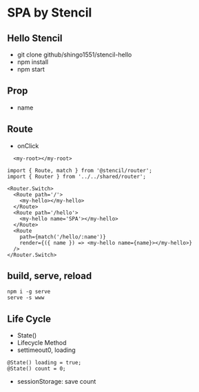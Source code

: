 # SPA by Stencil

## Hello Stencil
- git clone github/shingo1551/stencil-hello
- npm install
- npm start

## Prop
- name

## Route
- onClick

```
  <my-root></my-root>
```

```
import { Route, match } from '@stencil/router';
import { Router } from '../../shared/router';

<Router.Switch>
  <Route path='/'>
    <my-hello></my-hello>
  </Route>
  <Route path='/hello'>
    <my-hello name='SPA'></my-hello>
  </Route>
  <Route
    path={match('/hello/:name')}
    render={({ name }) => <my-hello name={name}></my-hello>}
  />
</Router.Switch>
```

## build, serve, reload
```
npm i -g serve
serve -s www
```

## Life Cycle
- State()
- Lifecycle Method
- settimeout0, loading

```
@State() loading = true;
@State() count = 0;
```

- sessionStorage: save count
